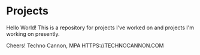 # Projects
Hello World!
This is a repository for projects I've worked on and projects I'm working on presently.

Cheers!
Techno Cannon, MPA
HTTPS://TECHNOCANNON.COM

